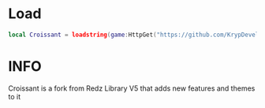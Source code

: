 # Load
```lua
local Croissant = loadstring(game:HttpGet("https://github.com/KrypDeveloper/Croissant/releases/download/Library/Release.lua"))()
```
# INFO
Croissant is a fork from Redz Library V5 that adds new features and themes to it
